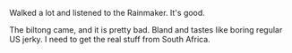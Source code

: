 Walked a lot and listened to the Rainmaker. It's good.

The biltong came, and it is pretty bad. Bland and tastes like boring regular US jerky. I need to get the real stuff from South Africa.
